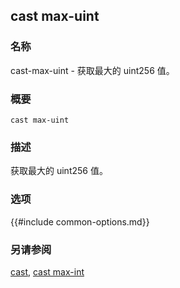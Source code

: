 ## cast max-uint

### 名称

cast-max-uint - 获取最大的 uint256 值。

### 概要

``cast max-uint``

### 描述

获取最大的 uint256 值。

### 选项

{{#include common-options.md}}

### 另请参阅

[cast](./cast.md), [cast max-int](./cast-max-int.md)
